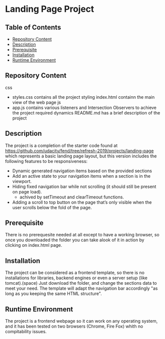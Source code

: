 # Landing Page Project

## Table of Contents

* [Repository Content](#repositorycontent)
* [Description](#description)
* [Prerequisite](#prerequisite)
* [Installation](#installation)
* [Runtime Environment](#runtimeenvironment)

## Repository Content

css
- styles.css	contains all the project styling 
index.html	containn the main view of the web page
js
- app.js	contains various listeners and Intersection Observers to achieve the project required dynamics
README.md	has a brief description of the project

## Description

The project is a completion of the starter code found at https://github.com/udacity/fend/tree/refresh-2019/projects/landing-page
which represents a basic landing page layout, but this version includes the following features to be responsiveness:
* Dynamic generated navigation items based on the provided sections
* Add an active state to your navigation items when a section is in the viewport.
* Hiding fixed navigation bar while not scrolling (it should still be present on page load).
	* achived by setTimeout and clearTimeout functions.
* Adding a scroll to top button on the page that’s only visible when the user scrolls below the fold of the page.

## Prerequisite

There is no prerequesite needed at all except to have a working browser, so once you downloaded the folder you can take alook of it in action by clicking on index.html page.

## Installation
The project can be considered as a frontend template, so there is no installations for libraries, backend engines or even a server setup (like tomcat).(space)
Just download the folder, and change the sections data to meet your need.
The template will adapt the navigation bar accordingly "as long as you keeping the same HTML structure".

## Runtime Environment
The project is a frontend webpage so it can work on any operating system, and it has been tested on two browsers (Chrome, Fire Fox) whith no compitability issues.

